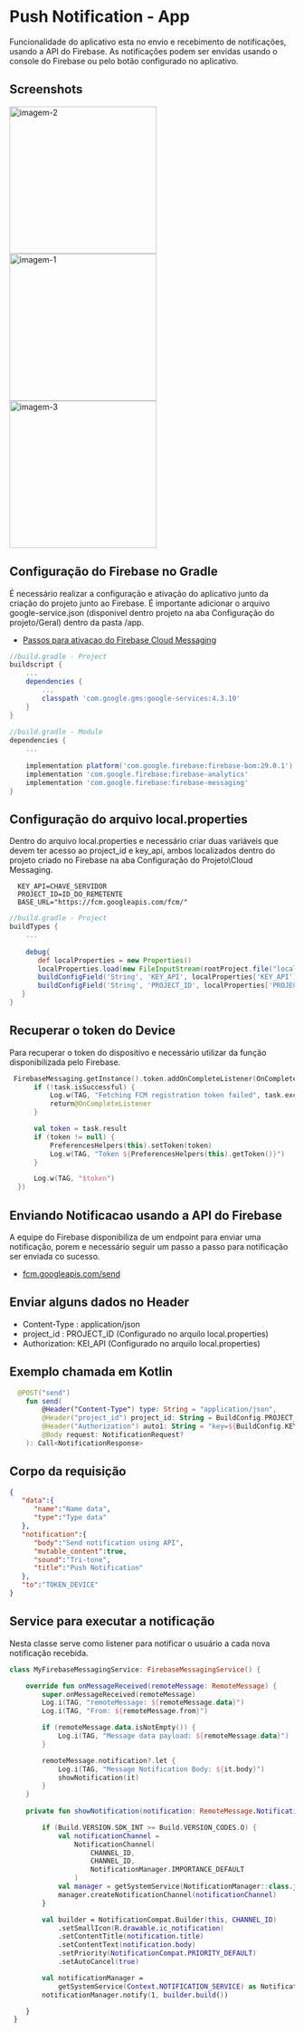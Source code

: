 # Push Notification - App
  
Funcionalidade do aplicativo esta no envio e recebimento de notificações, usando a API do Firebase. As notificações podem ser envidas usando o console do Firebase ou pelo botão configurado no aplicativo.

## Screenshots

<p>
 
 <img src="screenshots/img-2.jpeg" alt="imagem-2" width="260" />
 <img src="screenshots/img-1.jpeg" alt="imagem-1"  width="260"/>
 <img src="screenshots/img-3.jpeg" alt="imagem-3"  width="260"/>
</p>

## Configuração do Firebase no Gradle

É necessário realizar a configuração e ativação do aplicativo junto da criação do projeto junto ao Firebase. É importante adicionar o arquivo 
google-service.json (disponivel dentro projeto na aba Configuração do projeto/Geral) dentro da pasta /app.

- [Passos para ativacao do Firebase Cloud Messaging](https://firebase.google.com/docs/cloud-messaging/?hl=pt-br)

```build.gradle
//build.gradle - Project
buildscript {
    ...
    dependencies {
        ...
        classpath 'com.google.gms:google-services:4.3.10'
    }
}
   
//build.gradle - Module
dependencies {
    ...
    
    implementation platform('com.google.firebase:firebase-bom:29.0.1')
    implementation 'com.google.firebase:firebase-analytics'
    implementation 'com.google.firebase:firebase-messaging'
}
``` 
## Configuração do arquivo local.properties  

Dentro do arquivo local.properties e necessário criar duas variáveis que devem ter acesso ao project_id e key_api, ambos localizados dentro  do projeto criado no Firebase na aba Configuração do Projeto\Cloud Messaging.

```local.properties
  KEY_API=CHAVE_SERVIDOR
  PROJECT_ID=ID_DO_REMETENTE
  BASE_URL="https://fcm.googleapis.com/fcm/"
```
```build.gradle
//build.gradle - Project
buildTypes {
    ...
    
    debug{
       def localProperties = new Properties()
       localProperties.load(new FileInputStream(rootProject.file("local.properties")))
       buildConfigField('String', 'KEY_API', localProperties['KEY_API'])
       buildConfigField('String', 'PROJECT_ID', localProperties['PROJECT_ID'])
   }
}
```
## Recuperar o token do Device

Para recuperar o token do dispositivo e necessário utilizar da função disponibilizada pelo Firebase.

```kotlin
 FirebaseMessaging.getInstance().token.addOnCompleteListener(OnCompleteListener { task ->
      if (!task.isSuccessful) {
          Log.w(TAG, "Fetching FCM registration token failed", task.exception)
          return@OnCompleteListener
      }

      val token = task.result
      if (token != null) {
          PreferencesHelpers(this).setToken(token)
          Log.w(TAG, "Token ${PreferencesHelpers(this).getToken()}")
      }

      Log.w(TAG, "$token")
  })
```
## Enviando Notificacao usando a API do Firebase

A equipe do Firebase disponibiliza de um endpoint para enviar uma notificação, porem e necessário seguir um passo a passo para notificação ser enviada co sucesso.

- [fcm.googleapis.com/send](https://fcm.googleapis.com/fcm/send)

## Enviar alguns dados no Header
- Content-Type : application/json
- project_id : PROJECT_ID (Configurado no arquilo local.properties)
- Authorization: KEI_API (Configurado no arquilo local.properties)

## Exemplo chamada em Kotlin
```kotlin
  @POST("send")
    fun send(
        @Header("Content-Type") type: String = "application/json",
        @Header("project_id") project_id: String = BuildConfig.PROJECT_ID,
        @Header("Authorization") auto1: String = "key=${BuildConfig.KEY_API}",
        @Body request: NotificationRequest?
    ): Call<NotificationResponse>
```
## Corpo da requisição
```JSON
{
   "data":{
      "name":"Name data",
      "type":"Type data"
   },
   "notification":{
      "body":"Send notification using API",
      "mutable_content":true,
      "sound":"Tri-tone",
      "title":"Push Notification"
   },
   "to":"TOKEN_DEVICE"
}
```

## Service para executar a notificação

Nesta classe serve como listener para notificar o usuário a cada nova notificação recebida.

```kotlin
class MyFirebaseMessagingService: FirebaseMessagingService() {

    override fun onMessageReceived(remoteMessage: RemoteMessage) {
        super.onMessageReceived(remoteMessage)
        Log.i(TAG, "remoteMessage: ${remoteMessage.data}")
        Log.i(TAG, "From: ${remoteMessage.from}")

        if (remoteMessage.data.isNotEmpty()) {
            Log.i(TAG, "Message data payload: ${remoteMessage.data}")
        }

        remoteMessage.notification?.let {
            Log.i(TAG, "Message Notification Body: ${it.body}")
            showNotification(it)
        }
    }
    
    private fun showNotification(notification: RemoteMessage.Notification) {

        if (Build.VERSION.SDK_INT >= Build.VERSION_CODES.O) {
            val notificationChannel =
                NotificationChannel(
                    CHANNEL_ID,
                    CHANNEL_ID,
                    NotificationManager.IMPORTANCE_DEFAULT
                )
            val manager = getSystemService(NotificationManager::class.java)
            manager.createNotificationChannel(notificationChannel)
        }

        val builder = NotificationCompat.Builder(this, CHANNEL_ID)
            .setSmallIcon(R.drawable.ic_notification)
            .setContentTitle(notification.title)
            .setContentText(notification.body)
            .setPriority(NotificationCompat.PRIORITY_DEFAULT)
            .setAutoCancel(true)

        val notificationManager =
            getSystemService(Context.NOTIFICATION_SERVICE) as NotificationManager
        notificationManager.notify(1, builder.build())

    }
 }
```


 
